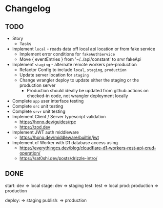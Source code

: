 # Changelog

## TODO
- Story
    - Tasks
- Implement `local` - reads data off local api location or from fake service
    - Implement error conditions for `fakeAuthService`
    - Move { eventEntries } from '~/../api/constant' to srvr fakeApi
- Implement `staging` - alternate remote workers pre-production
    - Refactor Config to include `local`, `staging`, `production`
    - Update server location for `staging`
    - Change wrangler deploy to update either the staging or the production server
        - Production should ideally be updated from github actions on checked-in code, not wrangler deployment locally
- Complete `app` user interface testing
- Complete `src` unit testing
- Complete `srvr` unit testing
- Implement Client / Server typescript validation
    - https://hono.dev/guides/rpc
    - https://zod.dev
- Implement JWT auth middleware
    - https://hono.dev/middleware/builtin/jwt
- Implement cf Worker with D1 database access using
    - https://everythingcs.dev/blog/cloudflare-d1-workers-rest-api-crud-operation/
    - https://sat0shi.dev/posts/drizzle-intro/



## DONE
start: dev => local
stage: dev => staging
test: test => local
prod: production => production

deploy: => staging
publish: => production
